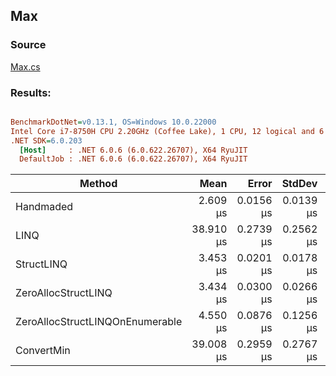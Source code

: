 ﻿## Max

### Source
[Max.cs](../../src/StructLinq.Benchmark/Max.cs)

### Results:
``` ini

BenchmarkDotNet=v0.13.1, OS=Windows 10.0.22000
Intel Core i7-8750H CPU 2.20GHz (Coffee Lake), 1 CPU, 12 logical and 6 physical cores
.NET SDK=6.0.203
  [Host]     : .NET 6.0.6 (6.0.622.26707), X64 RyuJIT
  DefaultJob : .NET 6.0.6 (6.0.622.26707), X64 RyuJIT


```
|                          Method |      Mean |     Error |    StdDev | Ratio | RatioSD |  Gen 0 | Allocated |
|-------------------------------- |----------:|----------:|----------:|------:|--------:|-------:|----------:|
|                       Handmaded |  2.609 μs | 0.0156 μs | 0.0139 μs |  1.00 |    0.00 |      - |         - |
|                            LINQ | 38.910 μs | 0.2739 μs | 0.2562 μs | 14.92 |    0.14 |      - |      40 B |
|                      StructLINQ |  3.453 μs | 0.0201 μs | 0.0178 μs |  1.32 |    0.01 | 0.0038 |      24 B |
|             ZeroAllocStructLINQ |  3.434 μs | 0.0300 μs | 0.0266 μs |  1.32 |    0.01 |      - |         - |
| ZeroAllocStructLINQOnEnumerable |  4.550 μs | 0.0876 μs | 0.1256 μs |  1.75 |    0.06 |      - |         - |
|                      ConvertMin | 39.008 μs | 0.2959 μs | 0.2767 μs | 14.95 |    0.17 |      - |      64 B |
